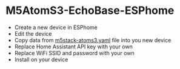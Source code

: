 # M5AtomS3-EchoBase-ESPhome

* Create a new device in ESPhome
* Edit the device
* Copy data from [m5stack-atoms3.yaml](https://github.com/mrpullen/M5AtomS3-EchoBase-Esphome/blob/main/voice-assistant/m5stack-atoms3.yaml) file into you new device
* Replace Home Assistant API key with your own
* Replace WiFi SSID and password with your own
* Install on your device
